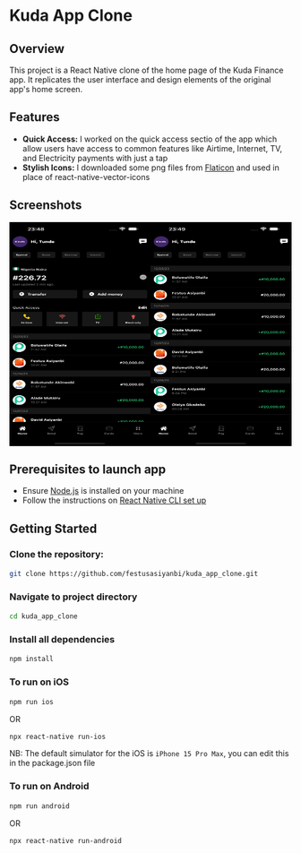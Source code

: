 # Kuda App Clone

## Overview
This project is a React Native clone of the home page of the Kuda Finance app. It replicates the user interface and design elements of the original app's home screen.

## Features
- **Quick Access:** I worked on the quick access sectio of the app which allow users have access to common features like Airtime, Internet, TV, and Electricity payments with just a tap
- **Stylish Icons:** I downloaded some png files from [Flaticon](https://www.flaticon.com/) and used in place of react-native-vector-icons

## Screenshots
<div style="display:flex;">
  <img src="./assets/images/simulator.png" alt="screenshot" width="300" height="400">
  <img src="./assets/images/simulator2.png" alt="screenshot" width="300" height="400">
</div>

## Prerequisites to launch app

- Ensure [Node.js](https://nodejs.org/en) is installed on your machine
- Follow the instructions on [React Native CLI set up](https://reactnative.dev/docs/environment-setup)

## Getting Started

### Clone the repository:
```bash
git clone https://github.com/festusasiyanbi/kuda_app_clone.git
```

### Navigate to project directory
```bash
cd kuda_app_clone
```

### Install all dependencies
```bash
npm install
```

### To run on iOS
```bash
npm run ios
```

OR

```bash
npx react-native run-ios
```

NB: The default simulator for the iOS is `iPhone 15 Pro Max`, you can edit this in the package.json file

### To run on Android
```bash
npm run android
```

OR
```bash
npx react-native run-android
```

